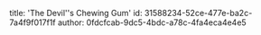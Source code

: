 title: 'The Devil''s Chewing Gum'
id: 31588234-52ce-477e-ba2c-7a4f9f017f1f
author: 0fdcfcab-9dc5-4bdc-a78c-4fa4eca4e4e5
